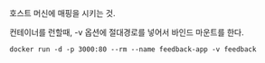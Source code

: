 호스트 머신에 매핑을 시키는 것. 

컨테이너를 런할때, -v 옵션에 절대경로를 넣어서 바인드 마운트를 한다. 

`docker run -d -p 3000:80 --rm --name feedback-app -v feedback`

